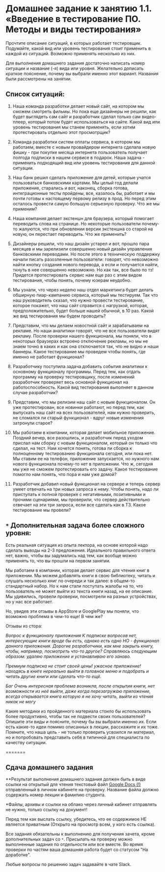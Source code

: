 # Домашнее задание к занятию 1.1. «Введение в тестирование ПО. Методы и виды тестирования»

Прочтите описание ситуаций, в которых работает тестировщик. Подумайте, какой вид или уровень тестирования стоит применить в каждой из ситуаций. Возможно применять несколько из них.

Для выполнения домашнего задания достаточно написать номер ситуации и название (-я) вида или уровня. Желательно дописать краткое пояснение, почему вы выбрали именно этот вариант.
Названия были рассмотрены на занятии.

## Список ситуаций:

1. Наша команда разработки делает новый сайт, на котором мы сможем смотреть фильмы. Но пока еще дизайнеры не решили, как будет выглядеть сам сайт и разработчик сделал только сам видео-плеер, который потом будет использоваться на сайте. Какой вид или уровень тестирования мы станем применять, если хотим протестировать отдельно этот просмотрщик?

2. Команда разработки систем оплаты сервиса, в котором мы работаем, вместе с новым провайдером интернета сделала новую фишку - при покупке месяца интернета пользователь получает полгода подписки в нашем сервисе в подарок. Наша задача - применить подходящий вид или уровень тестирования для данной ситуации. 

3. Наш банк решил сделать приложение для детей, которые учатся пользоваться банковскими картами. Мы целый год делали приложение, старались и вот, наконец, сборка готова, интеграционные тесты пройдены, все, казалось бы, работает и мы почти готовы к настоящему первому релизу в прод. Но перед этим осталось провести самую большую серьезную проверку. Что же мы применим?

4. Наша компания делает экстеншн для браузера, который помогает переводить слова на странице. Но некоторые  пользователи почему-то жалуются, что при обновлении версии экстеншна со старой на новую, он перестает переводить. Что же применить?

5. Дизайнеры решили, что наш дизайн устарел и вот, прошло пара месяцев и мы зарелизили совершенно новый дизайн управления банковскими переводами. Но после этого в техническую поддержку начали писать разозленные пользователи: говорят, что невозможно найти кнопку создания нового перевода, а если и получается найти, ткнуть в нее совершенно невозможно. Но как так, все было по тз! Придется протестировать сервис нам еще раз с этим видом тестирования, чтобы понять, почему юзерам неудобно.

6. Мы узнали, что через неделю наш отдел маркетинга будет делать обширную пиар-кампанию сервиса, который мы тестируем. Так что наш руководитель сказал, что нужно провести тестирование, которое покажет, что наш сайт справится с нагрузкой, которая, предположительно, будет больше нашей обычной, в 10 раз. Какой же вид тестирования мы будем проводить?

7. Представим, что мы делаем новостной сайт и зарабатываем на рекламе. Но наши аналитики говорят, что не все пользователи видят рекламу. После проверки нашего функционала, мы поняли, что в некоторых браузерах встроено отключение рекламы, но мы не знаем точно в каких и как она отключается так, что не видно и наши баннеры. Какое тестирование мы проведем чтобы понять, где именно не работает функционал?

8. Разработчику поступила задача добавить события аналитики к основному функционалу программы. Перед тем, как отдать программу на проверку тестировщику, после изменений разработчик проверяет весь основной функционал на работоспособность. Какой вид тестирования выполняет в данном случае разработчик?

9. Представим, что мы релизим наш сайт с новым функционалом. Он уже протестирован, все новинки работают, но перед тем, как выпускать наш сайт на всех пользователей, нам нужно проверить, не сломался ли старый функционал - вдруг новые изменения затронули старое?

10. Мы работаем в компании, которая делает мобильное приложение. Поздний вечер, все разошлись, и разработчик перед уходом прислал нам сборку с новым функционалом, который он только что сделал, на тест. Нам хочется понять, готова ли сборка к полноценному тестированию функционала сегодня, или пока нет. Мы ставим ее на телефон, приложение запускается, но нужного нам нового функционала почему-то нет в приложении. Что ж, сегодня мы уже не сможем протестировать его задачу. Какое тестирование помогло нам понять, что пора и нам уже домой?  

11. Разработчик добавил новый функционал на сервере и теперь сервер умеет отвечать на три новых запроса к нему. Чтобы понять, надо ли приступать к полной проверке с негативными, позитивными и прочими сценариями, мы проверили, что сервер действительно отвечает на эти три запроса, если все сделать как в ТЗ. Какое тестирование мы провели?

## `*` Дополнительная задача более сложного уровня:

Есть реальная ситуация из опыта лектора, на основе которой надо сделать выводы на 2-3 предложения. Идеального правильного ответа нет, важно, чтобы вы задумались над тем, как вообще можно применять то, что вы прошли на первом занятии.

Мы работаем в компании, которая делает сервис для чтения книг в приложении. Мы можем добавлять книги в свою библиотеку, читать и слушать несколько книг по очереди и так далее: в общем-то стандартный набор. Но к нам стали поступать жалобы на то, что пользователь не может выйти из текста книги назад, на ее описание. Мы удивились, провели проверки, посмотрели на разных устройствах, но у нас все работает. 

Но, увидев эти отзывы в AppStore и GooglePlay мы поняли, что возможно проблема в чем-то еще! В чем же?

Отзывы из стора:

*Вопрос к функционалу приложения*
*К подписке вопросов нет, интересующие книги вроде бы есть, однако есть одно НО - функционал данного приложения. Дорогие разработчики, как мне закрыть книгу, чтобы, например, посмотреть что-то другое? Справляюсь следующим образом: удаляю приложение и устанавливаю его заново.*

*Премиум подписка не стоит своей цены!*
*ужасное приложение! находясь в книге нереально выйти в головное меню и подобрать и читать другие книги или сделать что-то ещё.*


*Баг
Очень интересная проблема возникла, после открытия книги, нет возможности из неё выйти, даже когда перезагружаю приложение, всегда открывается книга которую я не хочу читать, выйти из чтения никак не могу*


Какие методики из пройденного материала стоило бы использовать более продуктивно, чтобы так не подвести своих пользователей? 
Опишите эти виды и поясните, почему бы вы выбрали именно их. Если есть какие-то идеи помимо описанных в лекции, расскажите и их тоже. Помните, что наша цель - не только проверить усвоился ли материал, но и попробовать представить себя в типичной для специалиста по качеству ситуации.

=======

## Сдача домашнего задания

**Результат выполнения домашнего задания должен быть в виде ссылки на открытый для чтения текстовый файл  <a href="https://docs.google.com/document">Google Docs (!)</a> отправленный в личном кабинете на проверку. Название файла должно содержать номер лекции и фамилию студента. 

*Файлы, архивы и ссылки на облако через личный кабинет отправлять не нужно, только ссылку на документ!


Перед тем как выслать ссылку, убедитесь, что ее содержимое НЕ является приватным (Открыто на просмотр всем, у кого есть ссылка).


Все задания обязательны к выполнению для получения зачета, кроме дополнительных задач со `*`. Присылать на проверку можно выполненные задания по отдельности или все вместе. Во время проверки по частям ваша домашняя работа будет со статусом "На доработке".

Любые вопросы по решению задач задавайте в чате Slack.
